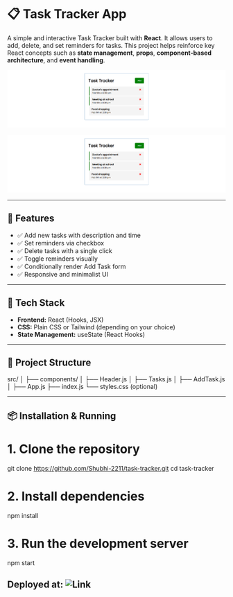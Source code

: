 # 📋 Task Tracker App

A simple and interactive Task Tracker built with **React**. It allows users to add, delete, and set reminders for tasks. This project helps reinforce key React concepts such as **state management**, **props**, **component-based architecture**, and **event handling**.

![Task Tracker UI](pic1.png)

![Task Tracker UI](pic1.png)

---

## 🚀 Features

- ✅ Add new tasks with description and time
- ✅ Set reminders via checkbox
- ✅ Delete tasks with a single click
- ✅ Toggle reminders visually
- ✅ Conditionally render Add Task form
- ✅ Responsive and minimalist UI

---

## 🧱 Tech Stack

- **Frontend:** React (Hooks, JSX)
- **CSS:** Plain CSS or Tailwind (depending on your choice)
- **State Management:** useState (React Hooks)

---

## 📁 Project Structure

src/
│
├── components/
│ ├── Header.js
│ ├── Tasks.js
│ ├── AddTask.js
│
├── App.js
├── index.js
└── styles.css (optional)


---

## 📦 Installation & Running

# 1. Clone the repository
git clone https://github.com/Shubhi-2211/task-tracker.git
cd task-tracker

# 2. Install dependencies
npm install

# 3. Run the development server
npm start

## Deployed at: ![Link](https://shubhiupadhyay-tasktracker-app.netlify.app/)
